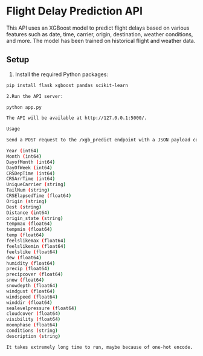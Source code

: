 # Flight Delay Prediction API

This API uses an XGBoost model to predict flight delays based on various features such as date, time, carrier, origin, destination, weather conditions, and more. The model has been trained on historical flight and weather data.

## Setup

1. Install the required Python packages:

```bash
pip install flask xgboost pandas scikit-learn

2.Run the API server:

python app.py

The API will be available at http://127.0.0.1:5000/.

Usage

Send a POST request to the /xgb_predict endpoint with a JSON payload containing the input data. The input data should include the following fields:

Year (int64)
Month (int64)
DayofMonth (int64)
DayOfWeek (int64)
CRSDepTime (int64)
CRSArrTime (int64)
UniqueCarrier (string)
TailNum (string)
CRSElapsedTime (float64)
Origin (string)
Dest (string)
Distance (int64)
origin_state (string)
tempmax (float64)
tempmin (float64)
temp (float64)
feelslikemax (float64)
feelslikemin (float64)
feelslike (float64)
dew (float64)
humidity (float64)
precip (float64)
precipcover (float64)
snow (float64)
snowdepth (float64)
windgust (float64)
windspeed (float64)
winddir (float64)
sealevelpressure (float64)
cloudcover (float64)
visibility (float64)
moonphase (float64)
conditions (string)
description (string)

It takes extremely long time to run, maybe because of one-hot encode.

